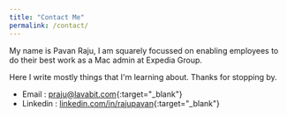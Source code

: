 ```yaml
---
title: "Contact Me"
permalink: /contact/
---
```


My name is Pavan Raju, I am squarely focussed on enabling employees to do their best work as a Mac admin at Expedia Group.

Here I write mostly things that I'm learning about. Thanks for stopping by.

- Email : [praju@lavabit.com][email-link]{:target="_blank"}
- Linkedin : [linkedin.com/in/rajupavan][Linkedin-page]{:target="_blank"}

[email-link]: https://mail.google.com/mail/?view=cm&fs=1&tf=1&to=praju@lavabit.com
[Linkedin-page]: https://www.linkedin.com/in/rajupavan/
